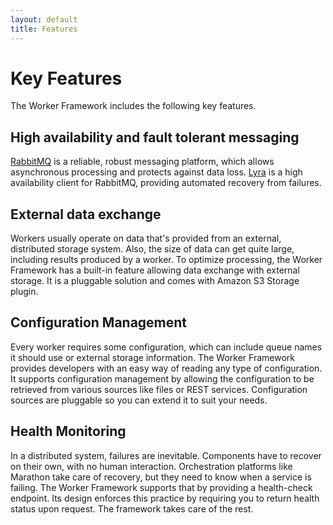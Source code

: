```yaml
---
layout: default
title: Features
---
```


# Key Features

The Worker Framework includes the following key features.

## High availability and fault tolerant messaging

[RabbitMQ](https://www.rabbitmq.com/) is a reliable, robust messaging platform, which allows asynchronous processing and protects against data loss. [Lyra](https://github.com/jhalterman/lyra) is a high availability client for RabbitMQ, providing automated recovery from failures.

## External data exchange

Workers usually operate on data that's provided from an external, distributed storage system. Also, the size of data can get quite large, including results produced by a worker. To optimize processing, the Worker Framework has a built-in feature allowing data exchange with external storage. It is a pluggable solution and comes with Amazon S3 Storage plugin.

## Configuration Management
Every worker requires some configuration, which can include queue names it should use or external storage information. The Worker Framework provides developers with an easy way of reading any type of configuration. It supports configuration management by allowing the configuration to be retrieved from various sources like files or REST services. Configuration sources are pluggable so you can extend it to suit your needs.

## Health Monitoring
In a distributed system, failures are inevitable. Components have to recover on their own, with no human interaction. Orchestration platforms like Marathon take care of recovery, but they need to know when a service is failing. The Worker Framework supports that by providing a health-check endpoint. Its design enforces this practice by requiring you to return health status upon request. The framework takes care of the rest.

